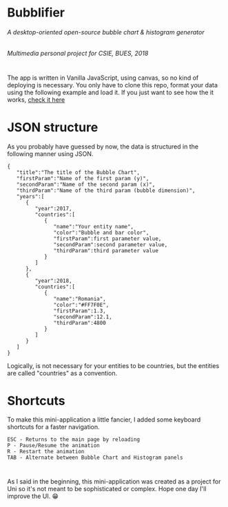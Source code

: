 # Bubblifier
###### A desktop-oriented open-source bubble chart & histogram generator
###### Multimedia personal project for CSIE, BUES, 2018
#
The app is written in Vanilla JavaScript, using canvas, so no kind of deploying is necessary.
You only have to clone this repo, format your data using the following example and load it.
If you just want to see how the it works, [check it here](https://axbg.github.io/bubblifier/)

# JSON structure
As you probably have guessed by now, the data is structured in the following manner using JSON.
```
{
   "title":"The title of the Bubble Chart",
   "firstParam":"Name of the first param (y)",
   "secondParam":"Name of the second param (x)",
   "thirdParam":"Name of the third param (bubble dimension)",
   "years":[
      {
         "year":2017,
         "countries":[
            {
               "name":"Your entity name",
               "color":"Bubble and bar color",
               "firstParam":first parameter value,
               "secondParam":second parameter value,
               "thirdParam":third parameter value
            }
         ]
      },
      {
         "year":2018,
         "countries":[
            {
               "name":"Romania",
               "color":"#FF7F0E",
               "firstParam":1.3,
               "secondParam":12.1,
               "thirdParam":4800
            }
         ]
      }
   ]
}
```
Logically, is not necessary for your entities to be countries, but the entities are called "countries" as a convention.

# Shortcuts
To make this mini-application a little fancier, I added some keyboard shortcuts for a faster navigation.
```
ESC - Returns to the main page by reloading
P - Pause/Resume the animation
R - Restart the animation
TAB - Alternate between Bubble Chart and Histogram panels
```
#
As I said in the beginning, this mini-application was created as a project for Uni so it's not meant to be sophisticated or complex.
Hope one day I'll improve the UI. 😁
